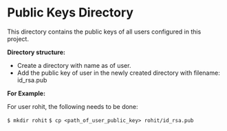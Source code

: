 Public Keys Directory
=====================

This directory contains the public keys of all users configured in this project.

**Directory structure:**

* Create a directory with name as <username> of user.
* Add the public key of user in the newly created directory with filename: id_rsa.pub

**For Example:**

For user rohit, the following needs to be done:

`$ mkdir rohit`
`$ cp <path_of_user_public_key> rohit/id_rsa.pub`

